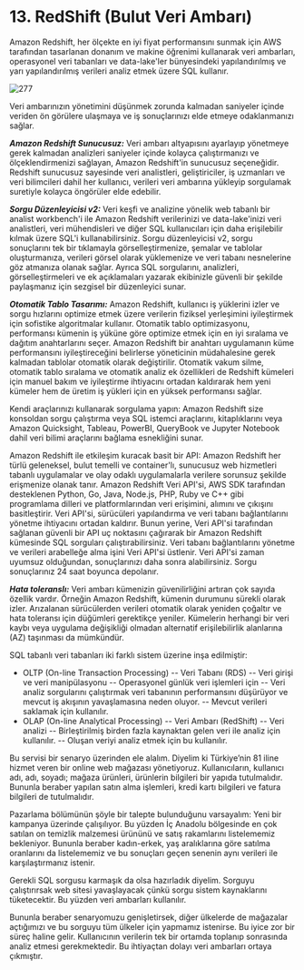 ﻿# 13. RedShift (Bulut Veri Ambarı)

Amazon Redshift, her ölçekte en iyi fiyat performansını sunmak için AWS tarafından tasarlanan donanım ve makine öğrenimi kullanarak veri ambarları, operasyonel veri tabanları ve data-lake'ler bünyesindeki yapılandırılmış ve yarı yapılandırılmış verileri analiz etmek üzere SQL kullanır.

![277](https://github.com/fatihes1/AWS-ile-Bulut-Bilisimin-Temelleri/assets/54971670/908d2ba7-a9fc-4c84-9922-851d60cec973)

Veri ambarınızın yönetimini düşünmek zorunda kalmadan saniyeler içinde veriden ön görülere ulaşmaya ve iş sonuçlarınızı elde etmeye odaklanmanızı sağlar. 

***Amazon Redshift Sunucusuz:***  Veri ambarı altyapısını ayarlayıp yönetmeye gerek kalmadan analizleri saniyeler içinde kolayca çalıştırmanızı ve ölçeklendirmenizi sağlayan, Amazon Redshift'in sunucusuz seçeneğidir. Redshift sunucusuz sayesinde veri analistleri, geliştiriciler, iş uzmanları ve veri bilimcileri dahil her kullanıcı, verileri veri ambarına yükleyip sorgulamak suretiyle kolayca öngörüler elde edebilir. 

***Sorgu Düzenleyicisi v2:*** Veri keşfi ve analizine yönelik web tabanlı bir analist workbench'i ile Amazon Redshift verilerinizi ve data-lake'inizi veri analistleri, veri mühendisleri ve diğer SQL kullanıcıları için daha erişilebilir kılmak üzere SQL'i kullanabilirsiniz. Sorgu düzenleyicisi v2, sorgu sonuçlarını tek bir tıklamayla görselleştirmenize, şemalar ve tablolar oluşturmanıza, verileri görsel olarak yüklemenize ve veri tabanı nesnelerine göz atmanıza olanak sağlar. Ayrıca SQL sorgularını, analizleri, görselleştirmeleri ve ek açıklamaları yazarak ekibinizle güvenli bir şekilde paylaşmanız için sezgisel bir düzenleyici sunar. 

***Otomatik Tablo Tasarımı:*** Amazon Redshift, kullanıcı iş yüklerini izler ve sorgu hızlarını optimize etmek üzere verilerin fiziksel yerleşimini iyileştirmek için sofistike algoritmalar kullanır. Otomatik tablo optimizasyonu, performansı kümenin iş yüküne göre optimize etmek için en iyi sıralama ve dağıtım anahtarlarını seçer. Amazon Redshift bir anahtarı uygulamanın küme performansını iyileştireceğini belirlerse yöneticinin müdahalesine gerek kalmadan tablolar otomatik olarak değiştirilir. Otomatik vakum silme, otomatik tablo sıralama ve otomatik analiz ek özellikleri de Redshift kümeleri için manuel bakım ve iyileştirme ihtiyacını ortadan kaldırarak hem yeni kümeler hem de üretim iş yükleri için en yüksek performansı sağlar.

Kendi araçlarınızı kullanarak sorgulama yapın: Amazon Redshift size konsoldan sorgu çalıştırma veya SQL istemci araçlarını, kitaplıklarını veya Amazon Quicksight, Tableau, PowerBI, QueryBook ve Jupyter Notebook dahil veri bilimi araçlarını bağlama esnekliğini sunar. 

Amazon Redshift ile etkileşim kuracak basit bir API: Amazon Redshift her türlü geleneksel, bulut temelli ve container'lı, sunucusuz web hizmetleri tabanlı uygulamalar ve olay odaklı uygulamalarla verilere sorunsuz şekilde erişmenize olanak tanır. Amazon Redshift Veri API'si, AWS SDK tarafından desteklenen Python, Go, Java, Node.js, PHP, Ruby ve C++ gibi programlama dilleri ve platformlarından veri erişimini, alımını ve çıkışını basitleştirir. Veri API'si, sürücüleri yapılandırma ve veri tabanı bağlantılarını yönetme ihtiyacını ortadan kaldırır. Bunun yerine, Veri API'si tarafından sağlanan güvenli bir API uç noktasını çağırarak bir Amazon Redshift kümesinde SQL sorguları çalıştırabilirsiniz. Veri tabanı bağlantılarını yönetme ve verileri arabelleğe alma işini Veri API'si üstlenir. Veri API'si zaman uyumsuz olduğundan, sonuçlarınızı daha sonra alabilirsiniz. Sorgu sonuçlarınız 24 saat boyunca depolanır. 

***Hata toleranslı:*** Veri ambarı kümenizin güvenilirliğini artıran çok sayıda özellik vardır. Örneğin Amazon Redshift, kümenin durumunu sürekli olarak izler. Arızalanan sürücülerden verileri otomatik olarak yeniden çoğaltır ve hata toleransı için düğümleri gerektikçe yeniler. Kümelerin herhangi bir veri kaybı veya uygulama değişikliği olmadan alternatif erişilebilirlik alanlarına (AZ) taşınması da mümkündür.

SQL tabanlı veri tabanları iki farklı sistem üzerine inşa edilmiştir:

- OLTP (On-line Transaction Processing)
-- Veri Tabanı (RDS) 
-- Veri girişi ve veri manipülasyonu 
-- Operasyonel günlük veri işlemleri için 
-- Veri analiz sorgularını çalıştırmak veri tabanının performansını düşürüyor ve mevcut iş akışının yavaşlamasına neden oluyor. 
-- Mevcut verileri saklamak için kullanılır. 
- OLAP (On-line Analytical Processing) 
-- Veri Ambarı (RedShift) 
-- Veri analizi 
-- Birleştirilmiş birden fazla kaynaktan gelen veri ile analiz için kullanılır. 
-- Oluşan veriyi analiz etmek için bu kullanılır.

Bu servisi bir senaryo üzerinden ele alalım. Diyelim ki Türkiye’nin 81 iline hizmet veren bir online web mağazası yönetiyoruz. Kullanıcıların, kullanıcı adı, adı, soyadı; mağaza ürünleri, ürünlerin bilgileri bir yapıda tutulmalıdır. Bununla beraber yapılan satın alma işlemleri, kredi kartı bilgileri ve fatura bilgileri de tutulmalıdır. 

Pazarlama bölümünün şöyle bir talepte bulunduğunu varsayalım: Yeni bir kampanya üzerinde çalışılıyor. Bu yüzden İç Anadolu bölgesinde en çok satılan on temizlik malzemesi ürününü ve satış rakamlarını listelememiz bekleniyor. Bununla beraber kadın-erkek, yaş aralıklarına göre satılma oranlarını da listelememiz ve bu sonuçları geçen senenin aynı verileri ile karşılaştırmanız istenir. 

Gerekli SQL sorgusu karmaşık da olsa hazırladık diyelim. Sorguyu çalıştırırsak web sitesi yavaşlayacak çünkü sorgu sistem kaynaklarını tüketecektir. Bu yüzden veri ambarları kullanılır. 

Bununla beraber senaryomuzu genişletirsek, diğer ülkelerde de mağazalar açtığımızı ve bu sorguyu tüm ülkeler için yapmamız istenirse. Bu iyice zor bir süreç haline gelir. Kullanıcının verilerin tek bir ortamda toplanıp sonrasında analiz etmesi gerekmektedir. Bu ihtiyaçtan dolayı veri ambarları ortaya çıkmıştır.


